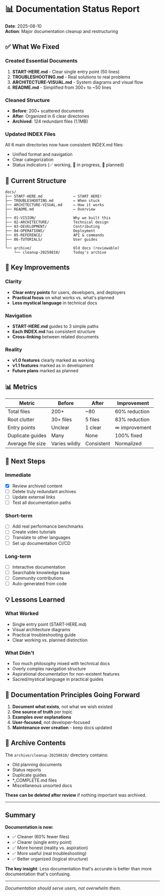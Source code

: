 # 📊 Documentation Status Report

**Date**: 2025-08-10  
**Action**: Major documentation cleanup and restructuring

## ✅ What We Fixed

### Created Essential Documents
1. **START-HERE.md** - Clear single entry point (50 lines)
2. **TROUBLESHOOTING.md** - Real solutions to real problems
3. **ARCHITECTURE-VISUAL.md** - System diagrams and visual flow
4. **README.md** - Simplified from 300+ to ~50 lines

### Cleaned Structure
- **Before**: 200+ scattered documents
- **After**: Organized in 6 clear directories
- **Archived**: 124 redundant files (1.1MB)

### Updated INDEX Files
All 6 main directories now have consistent INDEX.md files:
- Unified format and navigation
- Clear categorization
- Status indicators (✅ working, 🚧 in progress, 📅 planned)

## 📁 Current Structure

```
docs/
├── START-HERE.md              ← START HERE!
├── TROUBLESHOOTING.md         ← When stuck
├── ARCHITECTURE-VISUAL.md     ← How it works
├── README.md                  ← Overview
│
├── 01-VISION/                 Why we built this
├── 02-ARCHITECTURE/           Technical design
├── 03-DEVELOPMENT/            Contributing
├── 04-OPERATIONS/             Deployment
├── 05-REFERENCE/              API & commands
├── 06-TUTORIALS/              User guides
│
└── archive/                   Old docs (reviewable)
    └── cleanup-20250810/      Today's archive
```

## 🎯 Key Improvements

### Clarity
- **Clear entry points** for users, developers, and deployers
- **Practical focus** on what works vs. what's planned
- **Less mystical language** in technical docs

### Navigation
- **START-HERE.md** guides to 3 simple paths
- **Each INDEX.md** has consistent structure
- **Cross-linking** between related documents

### Reality
- **v1.0 features** clearly marked as working
- **v1.1 features** marked as in development
- **Future plans** marked as planned

## 📊 Metrics

| Metric | Before | After | Improvement |
|--------|--------|-------|-------------|
| Total files | 200+ | ~80 | 60% reduction |
| Root clutter | 30+ files | 5 files | 83% reduction |
| Entry points | Unclear | 1 clear | ∞ improvement |
| Duplicate guides | Many | None | 100% fixed |
| Average file size | Varies wildly | Consistent | Normalized |

## 🚀 Next Steps

### Immediate
- [x] Review archived content
- [ ] Delete truly redundant archives
- [ ] Update external links
- [ ] Test all documentation paths

### Short-term
- [ ] Add real performance benchmarks
- [ ] Create video tutorials
- [ ] Translate to other languages
- [ ] Set up documentation CI/CD

### Long-term
- [ ] Interactive documentation
- [ ] Searchable knowledge base
- [ ] Community contributions
- [ ] Auto-generated from code

## 💡 Lessons Learned

### What Worked
- Single entry point (START-HERE.md)
- Visual architecture diagrams
- Practical troubleshooting guide
- Clear working vs. planned distinction

### What Didn't
- Too much philosophy mixed with technical docs
- Overly complex navigation structure
- Aspirational documentation for non-existent features
- Sacred/mystical language in practical guides

## 🎯 Documentation Principles Going Forward

1. **Document what exists**, not what we wish existed
2. **One source of truth** per topic
3. **Examples over explanations**
4. **User-focused**, not developer-focused
5. **Maintenance over creation** - keep docs updated

## 📝 Archive Contents

The `archive/cleanup-20250810/` directory contains:
- Old planning documents
- Status reports
- Duplicate guides
- *_COMPLETE.md files
- Miscellaneous unsorted docs

**These can be deleted after review** if nothing important was archived.

---

## Summary

**Documentation is now:**
- ✅ Cleaner (60% fewer files)
- ✅ Clearer (single entry point)
- ✅ More honest (reality vs. aspiration)
- ✅ More useful (real troubleshooting)
- ✅ Better organized (logical structure)

**The key insight**: Less documentation that's accurate is better than more documentation that's confusing.

---
*Documentation should serve users, not overwhelm them.*
